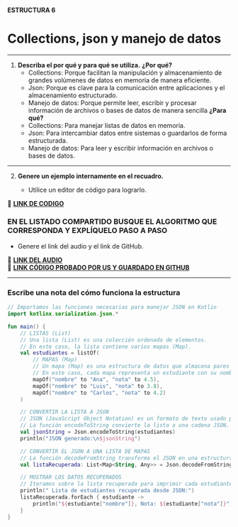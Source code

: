 #### ESTRUCTURA 6
# Collections, json y manejo de datos

---

1. **Describa el por qué y para qué se utiliza.**
   **¿Por qué?**
      - Collections: Porque facilitan la manipulación y almacenamiento de grandes volúmenes de datos en memoria de manera eficiente.
      - Json: Porque es clave para la comunicación entre aplicaciones y el almacenamiento estructurado.
      - Manejo de datos: Porque permite leer, escribir y procesar información de archivos o bases de datos de manera sencilla
   **¿Para qué?**
   - Collections: Para manejar listas de datos en memoria.
   - Json: Para intercambiar datos entre sistemas o guardarlos de forma estructurada.
   - Manejo de datos: Para leer y escribir información en archivos o bases de datos.
--- 
   
2. **Genere un ejemplo internamente en el recuadro.**  

   - Utilice un editor de código para lograrlo.  

🔗 **[LINK DE CODIGO](#)** 

### EN EL LISTADO COMPARTIDO BUSQUE EL ALGORITMO QUE CORRESPONDA Y EXPLÍQUELO PASO A PASO  
- Genere el link del audio y el link de GitHub.  

🔗 **[LINK DEL AUDIO](#)**  
🔗 **[LINK CÓDIGO PROBADO POR US Y GUARDADO EN GITHUB](https://github.com/maga1407/kotlin/blob/main/collections/collectios.png)**

---

### Escribe una nota del cómo funciona la estructura

```kotlin
// Importamos las funciones necesarias para manejar JSON en Kotlin
import kotlinx.serialization.json.*

fun main() {
    // LISTAS (List)
    // Una lista (List) es una colección ordenada de elementos.
    // En este caso, la lista contiene varios mapas (Map).
    val estudiantes = listOf(
        // MAPAS (Map)
        // Un mapa (Map) es una estructura de datos que almacena pares clave-valor.
        // En este caso, cada mapa representa un estudiante con su nombre y nota.
        mapOf("nombre" to "Ana", "nota" to 4.5),
        mapOf("nombre" to "Luis", "nota" to 3.8),
        mapOf("nombre" to "Carlos", "nota" to 4.2)
    )

    // CONVERTIR LA LISTA A JSON
    // JSON (JavaScript Object Notation) es un formato de texto usado para almacenar y transportar datos.
    // La función encodeToString convierte la lista a una cadena JSON.
    val jsonString = Json.encodeToString(estudiantes)
    println("JSON generado:\n$jsonString")

    // CONVERTIR EL JSON A UNA LISTA DE MAPAS
    // La función decodeFromString transforma el JSON en una estructura de datos nuevamente.
    val listaRecuperada: List<Map<String, Any>> = Json.decodeFromString(jsonString)

    // MOSTRAR LOS DATOS RECUPERADOS
    // Iteramos sobre la lista recuperada para imprimir cada estudiante y su nota.
    println(" Lista de estudiantes recuperada desde JSON:")
    listaRecuperada.forEach { estudiante ->
        println("${estudiante["nombre"]}, Nota: ${estudiante["nota"]}")
    }
}

```

